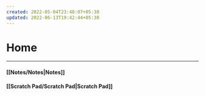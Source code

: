```yaml
---
created: 2022-05-04T23:48:07+05:30
updated: 2022-06-13T19:42:44+05:30
---
```

# Home
---
#### [[Notes/Notes|Notes]]

#### [[Scratch Pad/Scratch Pad|Scratch Pad]]